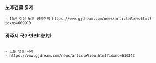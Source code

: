 

### 노후건물 통계

```
- 15년 이상 노후 공동주택 https://www.gjdream.com/news/articleView.html?idxno=609970

```


### 광주시 국가안전대진단

```

- 드론 연동 사례
- https://www.gjdream.com/news/articleView.html?idxno=610342

```
